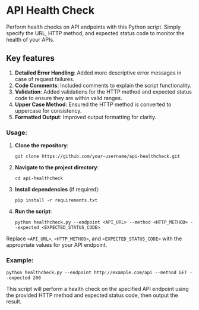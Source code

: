 # API Health Check

Perform health checks on API endpoints with this Python script. Simply specify the URL, HTTP method, and expected status code to monitor the health of your APIs.


## Key features
1. **Detailed Error Handling**: Added more descriptive error messages in case of request failures.
2. **Code Comments**: Included comments to explain the script functionality.
3. **Validation**: Added validations for the HTTP method and expected status code to ensure they are within valid ranges.
4. **Upper Case Method**: Ensured the HTTP method is converted to uppercase for consistency.
5. **Formatted Output**: Improved output formatting for clarity.

### Usage:
1. **Clone the repository**:
    ```
    git clone https://github.com/your-username/api-healthcheck.git
    ```

2. **Navigate to the project directory**:
    ```
    cd api-healthcheck
    ```

3. **Install dependencies** (if required):
    ```
    pip install -r requirements.txt
    ```

4. **Run the script**:
    ```
    python healthcheck.py --endpoint <API_URL> --method <HTTP_METHOD> --expected <EXPECTED_STATUS_CODE>
    ```

Replace `<API_URL>`, `<HTTP_METHOD>`, and `<EXPECTED_STATUS_CODE>` with the appropriate values for your API endpoint.

### Example:
```
python healthcheck.py --endpoint http://example.com/api --method GET --expected 200
```

This script will perform a health check on the specified API endpoint using the provided HTTP method and expected status code, then output the result.